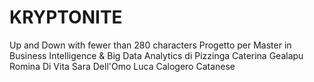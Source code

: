 # KRYPTONITE
Up and Down with fewer than 280 characters
Progetto per 
Master in Business Intelligence & Big Data Analytics
di
Pizzinga Caterina
Gealapu Romina
Di Vita Sara
Dell'Omo Luca
Calogero Catanese
